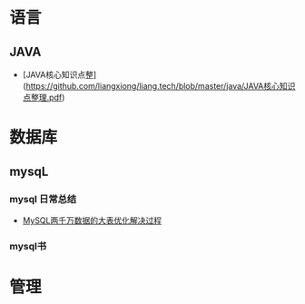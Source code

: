# 语言
## JAVA
- [JAVA核心知识点整] (https://github.com/liangxiong/liang.tech/blob/master/java/JAVA核心知识点整理.pdf)


# 数据库
## mysqL

### mysql 日常总结
- [MySQL两千万数据的大表优化解决过程](https://mp.weixin.qq.com/s?__biz=MzAxNDMwMTMwMw==&mid=2247490617&idx=1&sn=d4de94a4647c9b0f725fb56abf312b8a)



### mysql书



# 管理
##
